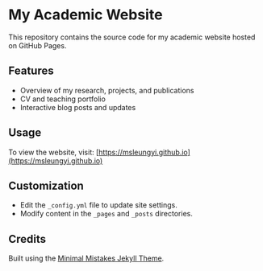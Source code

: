 # My Academic Website

This repository contains the source code for my academic website hosted on GitHub Pages.

## Features
- Overview of my research, projects, and publications
- CV and teaching portfolio
- Interactive blog posts and updates

## Usage
To view the website, visit: [https://msleungyi.github.io](https://msleungyi.github.io)

## Customization
- Edit the `_config.yml` file to update site settings.
- Modify content in the `_pages` and `_posts` directories.

## Credits
Built using the [Minimal Mistakes Jekyll Theme](https://mmistakes.github.io/minimal-mistakes/).
